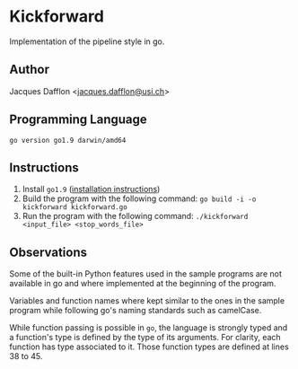 # Kickforward
Implementation of the pipeline style in go.

## Author
Jacques Dafflon <[jacques.dafflon@usi.ch](mailto:jacques.dafflon@usi.ch)>

## Programming Language
`go version go1.9 darwin/amd64`

## Instructions

1. Install `go1.9` ([installation instructions](https://golang.org/doc/install))
2. Build the program with the following command: `go build -i -o kickforward kickforward.go`
3. Run the program with the following command: `./kickforward <input_file> <stop_words_file>`


## Observations

Some of the built-in Python features used in the sample programs are not available in go and where implemented at the beginning of the program.

Variables and function names where kept similar to the ones in the sample program while following go's naming standards such as camelCase.

While function passing is possible in `go`, the language is strongly typed and a function's type is defined by the type of its arguments. For clarity, each function has type associated to it. Those function types are defined at lines 38 to 45.